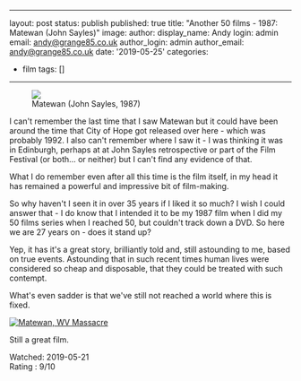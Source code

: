 ---
layout: post
status: publish
published: true
title: "Another 50 films - 1987: Matewan (John Sayles)"
image: 
author:
  display_name: Andy
  login: admin
  email: andy@grange85.co.uk
author_login: admin
author_email: andy@grange85.co.uk
date: '2019-05-25'
categories:
 - film
tags: []
 - --
<figure><img src="{{site.baseurl}}/images/matewan-1987-john-sayles.jpg" class="img-responsive" /><figcaption>Matewan (John Sayles, 1987)</figcaption></figure>

I can't remember the last time that I saw Matewan but it could have been around the time that City of Hope got released over here - which was probably 1992. I also can't remember where I saw it - I was thinking it was in Edinburgh, perhaps at at John Sayles retrospective or part of the Film Festival (or both&hellip; or neither) but I can't find any evidence of that.

What I do remember even after all this time is the film itself, in my head it has remained a powerful and impressive bit of film-making. 

So why haven't I seen it in over 35 years if I liked it so much? I wish I could answer that - I do know that I intended it to be my 1987 film when I did my 50 films series when I reached 50, but couldn't track down a DVD. So here we are 27 years on - does it stand up?

Yep, it has it's a great story, brilliantly told and, still astounding to me, based on true events. Astounding that in such recent times human lives were considered so cheap and disposable, that they could be treated with such contempt.

What's even sadder is that we've still not reached a world where this is fixed.

<a data-flickr-embed="true"  href="https://www.flickr.com/photos/auvet/175898723/" title="Matewan, WV Massacre"><img src="https://live.staticflickr.com/36/175898723_cbf5c4f4d4_b.jpg" alt="Matewan, WV Massacre"></a>

Still a great film.

Watched: 2019-05-21  
Rating : 9/10
